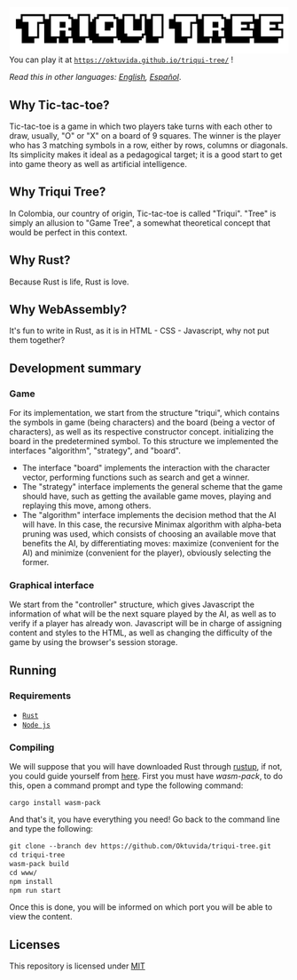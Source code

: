 ![Triqui Tree](./img/logo.png)
You can play it at [`https://oktuvida.github.io/triqui-tree/`](https://oktuvida.github.io/triqui-tree/) !

*Read this in other languages: [English](README.md), [Español](README.es.md)*.
## Why Tic-tac-toe?
Tic-tac-toe is a game in which two players take turns with each other to draw, usually, "O" or "X" on a board of 9 squares. The winner is the player who has 3 matching symbols in a row, either by rows, columns or diagonals. Its simplicity makes it ideal as a pedagogical target; it is a good start to get into game theory as well as artificial intelligence.
## Why Triqui Tree?
In Colombia, our country of origin, Tic-tac-toe is called "Triqui". "Tree" is simply an allusion to "Game Tree", a somewhat theoretical concept that would be perfect in this context. 
## Why Rust?
Because Rust is life, Rust is love.
## Why WebAssembly?
It's fun to write in Rust, as it is in HTML - CSS - Javascript, why not put them together?
## Development summary
### Game
For its implementation, we start from the structure "triqui", which contains the symbols in game (being characters) and the board (being a vector of characters), as well as its respective constructor concept. initializing the board in the predetermined symbol. To this structure we implemented the interfaces "algorithm", "strategy", and "board".
- The interface "board" implements the interaction with the character vector, performing functions such as search and get a winner.
- The "strategy" interface implements the general scheme that the game should have, such as getting the available game moves, playing and replaying this move, among others.
- The "algorithm" interface implements the decision method that the AI will have. In this case, the recursive Minimax algorithm with alpha-beta pruning was used, which consists of choosing an available move that benefits the AI, by differentiating moves: maximize (convenient for the AI) and minimize (convenient for the player), obviously selecting the former.
### Graphical interface
We start from the "controller" structure, which gives Javascript the information of what will be the next square played by the AI, as well as to verify if a player has already won. Javascript will be in charge of assigning content and styles to the HTML, as well as changing the difficulty of the game by using the browser's session storage.
## Running
### Requirements
- [`Rust`](https://www.rust-lang.org/tools/install)
- [`Node js`](https://nodejs.org/es/download/)
### Compiling
We will suppose that you will have downloaded Rust through [rustup](https://rustup.rs/), if not, you could guide yourself from [here](https://rustwasm.github.io/wasm-pack/book/prerequisites/non-rustup-setups.html). First you must have *wasm-pack*, to do this, open a command prompt and type the following command:

```console
cargo install wasm-pack
```
And that's it, you have everything you need! Go back to the command line and type the following:

``` console
git clone --branch dev https://github.com/Oktuvida/triqui-tree.git
cd triqui-tree
wasm-pack build
cd www/
npm install
npm run start
```
Once this is done, you will be informed on which port you will be able to view the content.

## Licenses
This repository is licensed under [MIT](LICENSE)
